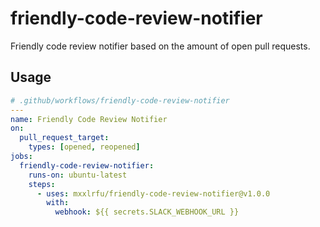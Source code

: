 # friendly-code-review-notifier

Friendly code review notifier based on the amount of open pull requests.

## Usage

```yml
# .github/workflows/friendly-code-review-notifier
---
name: Friendly Code Review Notifier
on:
  pull_request_target:
    types: [opened, reopened]
jobs:
  friendly-code-review-notifier:
    runs-on: ubuntu-latest
    steps:
      - uses: mxxlrfu/friendly-code-review-notifier@v1.0.0
        with:
          webhook: ${{ secrets.SLACK_WEBHOOK_URL }}
```
